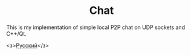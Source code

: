 <h1 align="center">Chat</h1>

This is my implementation of simple local P2P chat on UDP sockets and C++/Qt.

<з><a href="https://github.com/AlferovKirill/Chat/blob/main/chat.gif">Русский</a></з>
